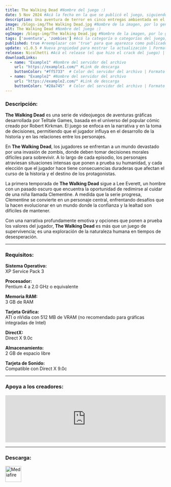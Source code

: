 ```yaml
---
title: The Walking Dead #Nombre del juego :)
date: 5 Nov 2024 #Acá la fecha en la que se publicó el juego, siguiendo este formato: Dia "30", Mes "Oct", Año "2024" = como debe quedar: 30 Oct 2024
description: Una aventura de terror en cinco entregas ambientada en el mismo universo que la galardonada serie de cómics de Robert Kirkman. #Acá una mini descripción del juego
image: /blogs-img/The Walking Dead.jpg #Nombre de la imagen, por lo general es exactamente el mismo nombre que el juego excluyendo lo ":" (Dos puntos)
alt: The Walking Dead #Nombre del juego :)
ogImage: /blogs-img/The Walking Dead.jpg #Nombre de la imagen, por lo general es exactamente el mismo nombre que el juego excluyendo lo ":" (Dos puntos)
tags: ['aventura', 'zombies'] #Acá la categoría o categorías del juego, si es más de una se coloca en este formato: ['categoría1', 'categoría2']
published: true #reemplazar con "true" para que aparezca como publicado
update: v1.0.5 # Nueva propiedad para mostrar la actualización | Formato: v1.0.0
release: Nicolhetti #Acá el release (el que hizo el crack del juego) | Formato: Nicolhetti
downloadLinks:
  - name: "Example1" #Nombre del servidor del archivo
    url: "https://example1.com/" #Link de descarga
    buttonColor: "#ff5733"  # Color del servidor del archivo | Formato hexadecimal | MediaFire: #0171F0 | Buzzheavier: #FF6600 |
  - name: "Example2" #Nombre del servidor del archivo
    url: "https://example2.com/" #Link de descarga
    buttonColor: "#28a745"  # Color del servidor del archivo | Formato hexadecimal | MediaFire: #0171F0 | Buzzheavier: #FF6600 |
---
```


<!--En VSCode seleccionando una palabra, por ejemplo: "The Walking Dead" y apretando Ctrl+F2 se seleccionan todas las palabras iguales-->

### Descripción:
**The Walking Dead** es una serie de videojuegos de aventuras gráficas desarrollada por Telltale Games, basada en el universo del popular cómic creado por Robert Kirkman. El juego se enfoca en la narrativa y en la toma de decisiones, permitiendo que el jugador influya en el desarrollo de la historia y en las relaciones entre los personajes.

En **The Walking Dead**, los jugadores se enfrentan a un mundo devastado por una invasión de zombis, donde deben tomar decisiones morales difíciles para sobrevivir. A lo largo de cada episodio, los personajes atraviesan situaciones intensas que ponen a prueba su humanidad, y cada elección que el jugador hace tiene consecuencias duraderas que afectan el curso de la historia y el destino de los protagonistas.

La primera temporada de **The Walking Dead** sigue a Lee Everett, un hombre con un pasado oscuro que encuentra la oportunidad de redimirse al cuidar de una niña llamada Clementine. A medida que la serie progresa, Clementine se convierte en un personaje central, enfrentando desafíos que la hacen evolucionar en un mundo donde la confianza y la lealtad son difíciles de mantener.

Con una narrativa profundamente emotiva y opciones que ponen a prueba los valores del jugador, **The Walking Dead** es más que un juego de supervivencia; es una exploración de la naturaleza humana en tiempos de desesperación.
<!--Prompt para Chat-GPT: Hazme una descripción para el juego "The Walking Dead" y cada que menciones "The Walking Dead" ponlo en negrita -->

---

### Requisitos:
**Sistema Operativo:**  
XP Service Pack 3

**Procesador:**  
Pentium 4 a 2.0 GHz o equivalente

**Memoria RAM:**  
3 GB de RAM

**Tarjeta Gráfica:**  
ATI o nVidia con 512 MB de VRAM (no recomendado para gráficas integradas de Intel)

**DirectX:**  
Direct X 9.0c

**Almacenamiento:**  
2 GB de espacio libre

**Tarjeta de Sonido:**  
Compatible con Direct X 9.0c

<!--Si falta o sobra un requisito se quita o se agrega manteniendo el mismo formato-->

---

### Apoya a los creadores:
<iframe src="https://store.steampowered.com/widget/207610/" frameborder="0" style="background-color: transparent; width: 100% !important; aspect-ratio: 646 / 190;"></iframe>

<!--Reemplazar los numeros (AppID) del juego (en este caso 2668510) por el numero (AppID) correspondiente con el juego a publicar-->
<!--El AppID se encuentra en la URL del Juego en Steam-->

---

### Descarga:

[<img src="https://gist.github.com/cxmeel/0dbc95191f239b631c3874f4ccf114e2/raw/download.svg" alt="Mediafire" height="50" />](https://www.mediafire.com/file/5pdxmm0wyvgu1vg/The_Walking_Dead_-_Season_1.zip/file)

<!-- # se debe reemplazar por el link de descarga-->

<!--NOMBRE-DEL-SERVICIO se debe reemplazar por el servicio donde está subido el juego-->